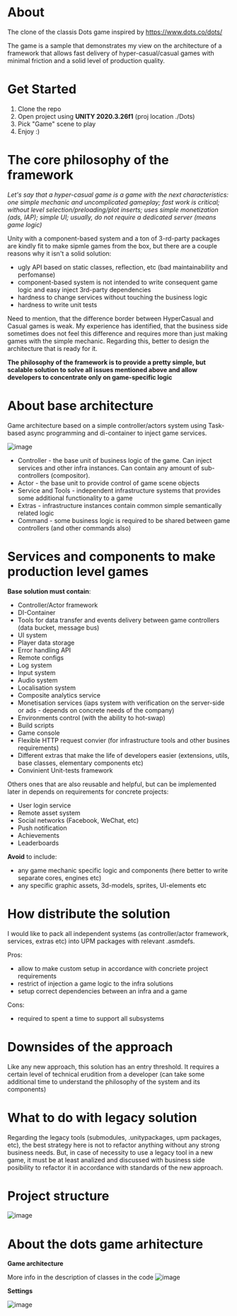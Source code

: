# About
The clone of the classis Dots game inspired by https://www.dots.co/dots/

The game is a sample that demonstrates my view on the architecture of a framework that allows fast delivery of hyper-casual/casual games with minimal friction and a solid level of production quality.

# Get Started
1. Clone the repo
2. Open project using **UNITY 2020.3.26f1** (proj location ./Dots)
3. Pick "Game" scene to play
4. Enjoy :)

# The core philosophy of the framework

_Let's say that a hyper-casual game is a game with the next characteristics: one simple mechanic and uncomplicated gameplay; fast work is critical; without level selection/preloading/plot inserts; uses simple monetization (ads, IAP); simple UI; usually, do not require a dedicated server (means game logic)_

Unity with a component-based system and a ton of 3-rd-party packages are kindly fit to make sipmle games from the box, but there are a couple reasons why it isn't a solid solution:
- ugly API based on static classes, reflection, etc (bad maintainability and perfomanse)
- component-based system is not intended to write consequent game logic and easy inject 3rd-party dependencies
- hardness to change services without touching the business logic
- hardness to write unit tests

Need to mention, that the difference border between HyperCasual and Casual games is weak. My experience has identified, that the business side sometimes does not feel this difference and requires more than just making games with the simple mechanic. Regarding this, better to design the architecture that is ready for it.

**The philosophy of the framework is to provide a pretty simple, but scalable solution to solve all issues mentioned above and allow developers to concentrate only on game-specific logic**

# About base architecture

Game architecture based on a simple controller/actors system using Task-based async programming and di-container to inject game services.

![image](https://user-images.githubusercontent.com/98963961/154853330-00230da1-15a2-4617-9059-f0eaead3f252.png)

- Controller - the base unit of business logic of the game. Сan inject services and other infra instances. Can contain any amount of sub-controllers (compositor).
- Actor - the base unit to provide control of game scene objects
- Service and Tools - independent infrastructure systems that provides some additional functionality to a game
- Extras - infrastructure instances contain common simple semantically related logic
- Command - some business logic is required to be shared between game controllers (and other commands also)

# Services and components to make production level games

**Base solution must contain**:
- Controller/Actor framework
- DI-Container
- Tools for data transfer and events delivery between game controllers (data bucket, message bus)
- UI system
- Player data storage
- Error handling API
- Remote configs
- Log system
- Input system
- Audio system
- Localisation system
- Composite analytics service
- Monetisation services (iaps system with verification on the server-side or ads - depends on concrete needs of the company)
- Environments control (with the ability to hot-swap)
- Build scripts
- Game console
- Flexible HTTP request convier (for infrastructure tools and other busines requirements)
- Different extras that make the life of developers easier (extensions, utils, base classes, elementary components etc)
- Convinient Unit-tests framework

Others ones that are also reusable and helpful, but can be implemented later in depends on requirements for concrete projects:
- User login service
- Remote asset system
- Social networks (Facebook, WeChat, etc)
- Push notification
- Achievements
- Leaderboards

**Avoid** to include:
- any game mechanic specific logic and components (here better to write separate cores, engines etc)
- any specific graphic assets, 3d-models, sprites, UI-elements etc

# How distribute the solution

I would like to pack all independent systems (as controller/actor framework, services, extras etc) into UPM packages with relevant .asmdefs.

Pros:
- allow to make custom setup in accordance with concriete project requirements
- restrict of injection a game logic to the infra solutions
- setup correct dependencies between an infra and a game

Cons:
- required to spent a time to support all subsystems

# Downsides of the approach
Like any new approach, this solution has an entry threshold. It requires a certain level of technical erudition from a developer (can take some additional time to understand the philosophy of the system and its components)

# What to do with legacy solution
Regarding the legacy tools (submodules, .unitypackages, upm packages, etc), the best strategy here is not to refactor anything without any strong business needs.
But, in case of necessity to use a legacy tool in a new game, it must be at least analized and discussed with business side posibility to refactor it in accordance with standards of the new approach.

# Project structure
![image](https://user-images.githubusercontent.com/98963961/154385556-9da7b44f-7fcd-41be-806e-dfd3d4b0aad4.png)

# About the dots game arhitecture

**Game architecture**

More info in the description of classes in the code
![image](https://user-images.githubusercontent.com/98963961/152802879-15145c06-2813-4377-90be-934da41e3e4b.png)

**Settings**

![image](https://user-images.githubusercontent.com/98963961/152803142-ffa40e8f-c799-4c42-a329-5fed41b0971b.png)

